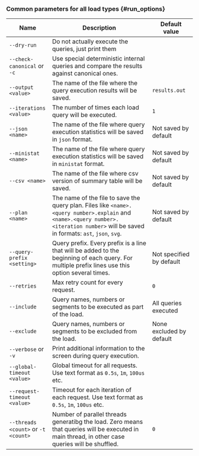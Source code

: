 ### Common parameters for all load types {#run_options}

| Name                              | Description                                                                                                                                                                   | Default value                        |
|------------------------------------------|-------------------------------------------------------------------------------------------------------------------------------------------------------------------------------------|--------------------------------------|
| `--dry-run`                              | Do not actually execute the queries, just print them |                                     |
| `--check-canonical` or `-c`              | Use special deterministic internal queries and compare the results against canonical ones.                                                                                           |                                     |
| `--output <value>`                       | The name of the file where the query execution results will be saved.                                                                                                                | `results.out`                        |
| `--iterations <value>`                   | The number of times each load query will be executed.                                                                                                                                 | `1`                                  |
| `--json <name>`                          | The name of the file where query execution statistics will be saved in `json` format.                                                                                                | Not saved by default                 |
| `--ministat <name>`                      | The name of the file where query execution statistics will be saved in `ministat` format.                                                                                            | Not saved by default                 |
| `--csv <name>`                           | The name of the file where csv version of summary table will be saved.                                                                                                               | Not saved by default                 |
| `--plan <name>`                          | The name of the file to save the query plan. Files like `<name>.<query number>.explain` and `<name>.<query number>.<iteration number>` will be saved in formats: `ast`, `json`, `svg`. | Not saved by default                 |
| `--query-prefix <setting>`             | Query prefix. Every prefix is a line that will be added to the beginning of each query. For multiple prefix lines use this option several times. | Not specified by default             |
| `--retries` | Max retry count for every request. | `0`
| `--include`                              | Query names, numbers or segments to be executed as part of the load.                                                                                                                         | All queries executed                 |
| `--exclude`                              | Query names, numbers or segments to be excluded from the load.                                                                                                                               | None excluded by default             |
| `--verbose` or `-v`                      | Print additional information to the screen during query execution.                                                                                                                    |                                      |
| `--global-timeout <value>`               | Global timeout for all requests. Use text format as `0.5s`, `1m`, `100us` etc.                                                                                                        |                                      |
| `--request-timeout <value>`              | Timeout for each iteration of each request. Use text format as `0.5s`, `1m`, `100us` etc.                                                                                             |                                      |
| `--threads <count>` or `-t <count>`      | Number of parallel threads generatibg the load. Zero means that queries will be executed in main thread, in other case queries will be shuffled.                                                                                      | `0`                                  |
